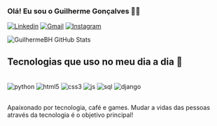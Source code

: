 ### Olá! Eu sou o  Guilherme Gonçalves 👋🏾

[![Linkedin](https://img.shields.io/badge/LinkedIn-0077B5?style=for-the-badge&logo=linkedin&logoColor=white)](https://www.linkedin.com/in/guilhermegoncalves-ti/)
[![Gmail](https://img.shields.io/badge/Gmail-D14836?style=for-the-badge&logo=gmail&logoColor=white)](guigoncalvesti@gmail.com)
[![Instagram](https://img.shields.io/badge/Instagram-E4405F?style=for-the-badge&logo=instagram&logoColor=white)](https://www.instagram.com/meupretomeubranco)


![GuilhermeBH GitHub Stats](https://github-readme-stats.vercel.app/api?username=guilhermebh&show_icons=true&theme=onedark)


## Tecnologias que uso no meu dia a dia 🚀

<div style="display: inline_block"><br/>
    <img align="center" alt="python" src="https://img.shields.io/badge/Python-3776AB?style=for-the-badge&logo=python&logoColor=white"/>
    <img align="center" alt="html5" src="https://img.shields.io/badge/HTML5-E34F26?style=for-the-badge&logo=html5&logoColor=white"/>
    <img align="center" alt="css3" src="https://img.shields.io/badge/CSS3-1572B6?style=for-the-badge&logo=css3&logoColor=white"/>
    <img align="center" alt="js" src="https://img.shields.io/badge/JavaScript-323330?style=for-the-badge&logo=javascript&logoColor=F7DF1E"/>
    <img align="center" alt="sql" src="https://img.shields.io/badge/SQLite-07405E?style=for-the-badge&logo=sqlite&logoColor=white"/>
    <img align="center" alt="django" src="https://img.shields.io/badge/Django-092E20?style=for-the-badge&logo=django&logoColor=white"/>
    
</div><br/>

Apaixonado por tecnologia, café e games. Mudar a vidas das pessoas através da tecnologia é o objetivo principal!



